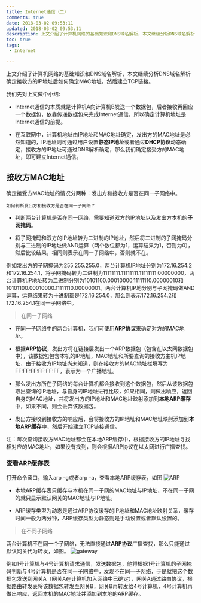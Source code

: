```yaml
---
title: Internet通信（二）
comments: true
date: 2018-03-02 09:53:11
updated: 2018-03-02 09:53:11
description: 上文介绍了计算机网络的基础知识和DNS域名解析，本文继续分析DNS域名解析确定接收方的IP地址后如何确定MAC地址，然后建立TCP链接。
toc: true
tags:
 - Internet

---
```

上文介绍了计算机网络的基础知识和DNS域名解析，本文继续分析DNS域名解析确定接收方的IP地址后如何确定MAC地址，然后建立TCP链接。

我们先对上文做个小结:
- Internet通信的本质就是计算机A向计算机B发送一个数据包，后者接收再回应一个数据包，依靠传递数据包来完成Internet通信，所以确定计算机地址是Internet通信的前提。

- 在互联网中，计算机地址由IP地址和MAC地址确定，发出方的MAC地址是必然知道的，IP地址则可通过用户设置**静态IP地址**或者通过**DHCP协议**动态确定，接收方的IP地址可通过DNS解析确定，那么我们确定接受方的MAC地址，即可建立Internet通信。

## 接收方MAC地址
确定接受方MAC地址的情况分两种：发出方和接收方是否在同一子网络中。
```
如何判断发出方和接收方是否在同一子网络？
```

- 判断两台计算机是否在同一网络，需要知道双方的IP地址以及发出方本机的**子网掩码**。

- 将子网掩码和双方的IP地址转为二进制的IP地址，然后将二进制的子网掩码分别与二进制的IP地址做AND运算（两个数位都为1，运算结果为1，否则为0），然后比较结果，相同则表示在同一子网络中，否则就不在。

例如发出方的子网掩码为255.255.255.0，两台计算机IP地址分别为172.16.254.2和172.16.254.1，将子网掩码转为二进制为11111111.11111111.11111111.00000000，两台计算机IP地址转为二进制分别为10101100.00010000.11111110.00000010和10101100.00010000.11111110.00000001。两台计算机IP地分别与子网掩码做AND运算，运算结果转为十进制都是172.16.254.0，那么则表示172.16.254.2和172.16.254.1在同一子网络中。

> 在同一子网络

- 在同一子网络中的两台计算机，我们可使用**ARP协议**来确定对方的MAC地址。

- 根据**ARP协议**，发出方将在链接层发出一个ARP数据包（包含在以太网数据包中），该数据包包含本机的IP地址，MAC地址和所要查询的接收方主机IP地址，由于接收方IP地址尚未知道，则在接收方的MAC地址栏填写为FF:FF:FF:FF:FF:FF，表示为一个广播地址。

- 那么发出方所在子网络的每台计算机都会接收到这个数据包，然后从该数据包取出查询的IP地址，与自身的IP地址进行比较，如果相同，则做出响应，返回自身的MAC地址，并将发出方的IP地址和MAC地址映射添加到**本地ARP缓存**中，如果不同，则会丢弃该数据包。

- 发出方接收到接收方的响应后，会将接收方的IP地址和MAC地址映射添加到**本地ARP缓存**中，然后开始建立TCP链接通信。

注：每次查询接收方MAC地址都会在本地ARP缓存中，根据接收方的IP地址寻找相对应的MAC地址，如果没有找到，则会根据ARP协议在以太网进行广播查找。

### 查看ARP缓存表
打开命令窗口，输入arp -g或者arp -a，查看本地ARP缓存表，如图
![ARP](img/ARP.jpg)
- 本地ARP缓存表只缓存与本机在同一子网的MAC地址与IP地址，不在同一子网的就只显示默认网关的MAC地址与IP地址。

- ARP缓存类型为动态是通过ARP协议缓存的IP地址和MAC地址映射关系，缓存时间一般为两分钟，ARP缓存类型为静态则是手动设置或者默认设置的。


> 在不同子网络

两台计算机不在同一个子网络，无法直接通过**ARP协议**广播查找，那么只能通过默认网关代为转发，如图。
![gateway](img/gateway.png)

例如1号计算机与4号计算机请求通信，发送数据包，他将根据1号计算机的子网掩码判断与4号计算机是否在同一子网络中，发现不在同一子网络，于是就把这个数据包发送到网关A（网关A在计算机加入网络中已确定），网关A通过路由协议，根据路由转发表将该数据包转发至网关B，网关B再转发给4号计算机，4号计算机再做出响应，返回本机的MAC地址并添加到本地的ARP缓存。




